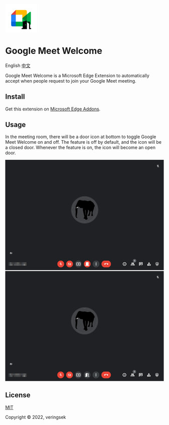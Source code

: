 <img src="imgs/icon.svg" alt="icon" width="100" />

# Google Meet Welcome

English [中文](README-zh.md)

Google Meet Welcome is a Microsoft Edge Extension to automatically accept when people request to join your Google Meet meeting.

## Install

Get this extension on [Microsoft Edge Addons]().

## Usage

In the meeting room, there will be a door icon at bottom to toggle Google Meet Welcome on and off. The feature is off by default, and the icon will be a closed door. Whenever the feature is on, the icon will become an open door.

<img src="imgs/off.png" alt="off" />
<img src="imgs/on.png" alt="on" />

## License

[MIT](http://opensource.org/licenses/MIT)

Copyright © 2022, veringsek